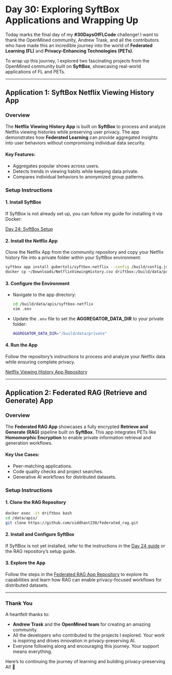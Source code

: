 # **Day 30: Exploring SyftBox Applications and Wrapping Up**

Today marks the final day of my **#30DaysOfFLCode** challenge! I want to thank the OpenMined community, Andrew Trask, and all the contributors who have made this an incredible journey into the world of **Federated Learning (FL)** and **Privacy-Enhancing Technologies (PETs)**.

To wrap up this journey, I explored two fascinating projects from the OpenMined community built on **SyftBox**, showcasing real-world applications of FL and PETs.

---

## **Application 1: SyftBox Netflix Viewing History App**

### **Overview**
The **Netflix Viewing History App** is built on **SyftBox** to process and analyze Netflix viewing histories while preserving user privacy. The app demonstrates how **Federated Learning** can provide aggregated insights into user behaviors without compromising individual data security.

#### **Key Features:**
- Aggregates popular shows across users.
- Detects trends in viewing habits while keeping data private.
- Compares individual behaviors to anonymized group patterns.

### **Setup Instructions**

#### **1. Install SyftBox**
If SyftBox is not already set up, you can follow my guide for installing it via Docker:

[Day 24: SyftBox Setup](https://github.com/moisesvw/30DaysOfFLCode/tree/main/day-24)

#### **2. Install the Netflix App**
Clone the Netflix App from the community repository and copy your Netflix history file into a private folder within your SyftBox environment:

```bash
syftbox app install gubertoli/syftbox-netflix --config /build/config.json
docker cp ~/Downloads/NetflixViewingHistory.csv driftbox:/build/data/private/NetflixViewingHistory.csv
```

#### **3. Configure the Environment**

- Navigate to the app directory:

  ```bash
  cd /build/data/apis/syftbox-netflix
  vim .env
  ```

- Update the `.env` file to set the **AGGREGATOR_DATA_DIR** to your private folder:

  ```bash
  AGGREGATOR_DATA_DIR="/build/data/private"
  ```

#### **4. Run the App**
Follow the repository’s instructions to process and analyze your Netflix data while ensuring complete privacy.

[Netflix Viewing History App Repository](https://github.com/gubertoli/syftbox-netflix)

---

## **Application 2: Federated RAG (Retrieve and Generate) App**

### **Overview**
The **Federated RAG App** showcases a fully encrypted **Retrieve and Generate (RAG)** pipeline built on **SyftBox**. This app integrates PETs like **Homomorphic Encryption** to enable private information retrieval and generation workflows.

#### **Key Use Cases:**
- Peer-matching applications.
- Code quality checks and project searches.
- Generative AI workflows for distributed datasets.

### **Setup Instructions**

#### **1. Clone the RAG Repository**

```bash
docker exec -it driftbox bash
cd /data/apis/
git clone https://github.com/siddhant230/federated_rag.git
```

#### **2. Install and Configure SyftBox**
If SyftBox is not yet installed, refer to the instructions in the [Day 24 guide](https://github.com/moisesvw/30DaysOfFLCode/tree/main/day-24) or the RAG repository’s setup guide.

#### **3. Explore the App**
Follow the steps in the [Federated RAG App Repository](https://github.com/siddhant230/federated_rag) to explore its capabilities and learn how RAG can enable privacy-focused workflows for distributed datasets.

---

### **Thank You**
A heartfelt thanks to:
- **Andrew Trask** and the **OpenMined team** for creating an amazing community.
- All the developers who contributed to the projects I explored. Your work is inspiring and drives innovation in privacy-preserving AI.
- Everyone following along and encouraging this journey. Your support means everything.

Here’s to continuing the journey of learning and building privacy-preserving AI! 🌌

